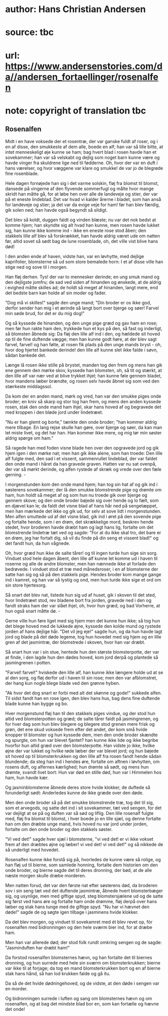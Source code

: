 # author: Hans Christian Andersen
# source: tbc
# url: https://www.andersenstories.com/da//andersen_fortaellinger/rosenalfen
# note: copyright of translation tbc

## Rosenalfen 

Midt i en have voksede der et rosentræ, der var ganske fuldt af roser,
og i en af disse, den smukkeste af dem alle, boede en alf; han var så
lille bitte, at intet menneskeligt øje kunne se ham; bag hvert blad i
rosen havde han et sovekammer; han var så velskabt og dejlig som noget
barn kunne være og havde vinger fra skuldrene lige ned til fødderne. Oh,
hvor der var en duft i hans værelser, og hvor væggene var klare og
smukke! de var jo de blegrøde fine rosenblade.

Hele dagen fornøjede han sig i det varme solskin, fløj fra blomst til
blomst, dansede på vingerne af den flyvende sommerfugl og målte hvor
mange skridt han måtte gå, for at løbe hen over alle de landeveje og
stier, der var på et eneste lindeblad. Det var hvad vi kalder årerne i
bladet, som han anså for landeveje og stier; ja det var da evige veje
for ham! før han blev færdig, gik solen ned; han havde også begyndt så
sildigt.

Det blev så koldt, duggen faldt og vinden blæste; nu var det nok bedst
at komme hjem; han skyndte sig alt hvad han kunne, men rosen havde
lukket sig, han kunne ikke komme ind - ikke en eneste rose stod åben;
den stakkels lille alf blev så forskrækket, han havde aldrig været ude
om natten før, altid sovet så sødt bag de lune rosenblade, oh, det ville
vist blive hans død!

I den anden ende af haven, vidste han, var en løvhytte, med dejlige
kaprifolier, blomsterne så ud som store bemalede horn: I et af disse
ville han stige ned og sove til i morgen.

Han fløj derhen. Tys! der var to mennesker derinde; en ung smuk mand og
den dejligste jomfru; de sad ved siden af hinanden og ønskede, at de
aldrig i evighed måtte skilles ad; de holdt så meget af hinanden, langt
mere, end det bedste barn kan holde af sin moder og fader.

"Dog må vi skilles!" sagde den unge mand; "Din broder er os ikke god,
derfor sender han mig i et ærinde så langt bort over bjerge og søer!
Farvel min søde brud, for det er du mig dog!"

Og så kyssede de hinanden, og den unge pige græd og gav ham en rose; men
før hun rakte ham den, trykkede hun et kys på den, så fast og inderligt,
så blomsten åbnede sig: Da fløj den lille alf ind i den, og hældede sit
hoved op til de fine duftende vægge; men han kunne godt høre, at der
blev sagt farvel, farvel! og han følte, at rosen fik plads på den unge
mands bryst - oh, hvor dog hjertet bankede derinde! den lille alf kunne
slet ikke falde i søvn, sådan bankede det.

Længe lå rosen ikke stille på brystet, manden tog den frem og mens han
gik ene gennem den mørke skov, kyssede han blomsten, oh, så tit og
stærkt, at den lille alf var nær ved at blive trykket ihjel; han kunne
føle gennem bladet, hvor mandens læber brændte, og rosen selv havde
åbnet sig som ved den stærkeste middagssol.

Da kom der en anden mand, mørk og vred, han var den smukke piges onde
broder; en kniv så skarp og stor tog han frem, og mens den anden kyssede
rosen, stak den onde mand ham ihjel, skar hans hoved af og begravede det
med kroppen i den bløde jord under lindetræet.

"Nu er han glemt og borte," tænkte den onde broder; "han kommer
aldrig mere tilbage. En lang rejse skulle han gøre, over bjerge og søer,
da kan man let miste livet, og det har han. Han kommer ikke mere, og mig
tør min søster aldrig spørge om ham."

Så ragede han med foden visne blade hen over den opgravede jord og gik
hjem igen i den mørke nat; men han gik ikke alene, som han troede: Den
lille alf fulgte med, den sad i et vissent, sammenrullet lindeblad, der
var faldet den onde mand i håret da han gravede graven. Hatten var nu
sat ovenpå, der var så mørkt derinde, og alfen rystede af skræk og vrede
over den fæle gerning. -

I morgenstunden kom den onde mand hjem; han tog sin hat af og gik ind i
søsterens sovekammer; der lå den smukke blomstrende pige og drømte om
ham, hun holdt så meget af og som hun nu troede gik over bjerge og
gennem skove; og den onde broder bøjede sig over hende og lo fælt, som
en djævel kan le; da faldt det visne blad af hans hår ned på
sengetæppet, men han mærkede det ikke og gik ud, for selv at sove lidt i
morgenstunden. Men alfen smuttede ud af det visne blad, gik ind i øret
på den sovende pige og fortalte hende, som i en drøm, det skrækkelige
mord, beskrev hende stedet, hvor broderen havde dræbt ham og lagt hans
lig, fortalte om det blomstrende lindetræ tæt ved og sagde: "For at du
ikke skal tro, det bare er en drøm, jeg har fortalt dig, så vil du finde
på din seng et vissent blad!" og det fandt hun, da hun vågnede.

Oh, hvor græd hun ikke de salte tårer! og til ingen turde hun sige sin
sorg. Vinduet stod hele dagen åbent, den lille alf kunne let komme ud i
haven til roserne og alle de andre blomster, men han nænnede ikke at
forlade den bedrøvede. I vinduet stod et træ med månedsroser, i en af
blomsterne der satte han sig og så på den stakkels pige. Hendes broder
kom mange gange ind i kamret, og han var så lystig og ond, men hun turde
ikke sige et ord om sin store hjertesorg.

Så snart det blev nat, listede hun sig ud af huset, gik i skoven til det
sted, hvor lindetræet stod, rev bladene bort fra jorden, gravede ned i
den og fandt straks ham der var slået ihjel, oh, hvor hun græd, og bad
Vorherre, at hun også snart måtte dø. -

Gerne ville hun føre liget med sig hjem men det kunne hun ikke; så tog
hun det blege hoved med de lukkede øjne, kyssede den kolde mund og
rystede jorden af hans dejlige hår. "Det vil jeg eje!" sagde hun, og
da hun havde lagt jord og blade på det døde legeme, tog hun hovedet med
sig hjem og en lille gren af det jasmintræ, der blomstrede i skoven,
hvor han var dræbt.

Så snart hun var i sin stue, hentede hun den største blomsterpotte, der
var at finde, i den lagde hun den dødes hoved, kom jord derpå og
plantede så jasmingrenen i potten.

"Farvel! farvel!" hviskede den lille alf, han kunne ikke længere holde
ud at se al den sorg, og fløj derfor ud i haven til sin rose; men den
var afblomstret, der hang kun nogle blege blade ved den grønne hyben.

"Ak hvor det dog snart er forbi med alt det skønne og gode!" sukkede
alfen. Til sidst fandt han en rose igen, den blev hans hus, bag dens
fine duftende blade kunne han bygge og bo.

Hver morgenstund fløj han til den stakkels piges vindue, og der stod hun
altid ved blomsterpotten og græd; de salte tårer faldt på jasmingrenen,
og for hver dag som hun blev blegere og blegere stod grenen mere frisk
og grøn, det ene skud voksede frem efter det andet, der kom små hvide
knopper til blomster og hun kyssede dem, men den onde broder skændte og
spurgte, om hun var blevet fjantet? han kunne ikke lide og ikke begribe
hvorfor hun altid græd over den blomsterpotte. Han vidste jo ikke,
hvilke øjne der var lukket og hvilke røde læber der var blevet jord; og
hun bøjede sit hoved op til blomsterkrukken og den lille alf fra rosen
fandt hende sådan blundende; da steg han ind i hendes øre, fortalte om
aftnen i løvhytten, om rosens duft, og alfernes kærlighed; hun drømte så
sødt, og mens hun drømte, svandt livet bort: Hun var død en stille død,
hun var i Himmelen hos ham, hun havde kær.

Og jasminblomsterne åbnede deres store hvide klokker, de duftede så
forunderligt sødt: Anderledes kunne de ikke græde over den døde.

Men den onde broder så på det smukke blomstrende træ, tog det til sig,
som et arvegods, og satte det ind i sit sovekammer, tæt ved sengen, for
det var dejligt at se på og duften var så sød og liflig. Den lille
rosenalf fulgte med, fløj fra blomst til blomst, i hver boede jo en
lille sjæl, og denne fortalte han om den dræbte unge mand, hvis hoved nu
var jord under jorden, fortalte om den onde broder og den stakkels
søster.

"Vi ved det!" sagde hver sjæl i blomsterne, "vi ved det! er vi ikke
vokset frem af den dræbtes øjne og læber! vi ved det! vi ved det!" og
så nikkede de så underligt med hovedet.

Rosenalfen kunne ikke forstå sig på, hvorledes de kunne være så rolige,
og han fløj ud til bierne, som samlede honning, fortalte dem historien
om den onde broder, og bierne sagde det til deres dronning, der bød, at
de alle næste morgen skulle dræbe morderen.

Men natten forud, det var den første nat efter søsterens død, da
broderen sov i sin seng tæt ved det duftende jasmintræ, åbnede hvert
blomsterbæger sig, og usynlige, men med giftige spyd, steg
blomstersjælene ud og de satte sig først ved hans øre og fortalte ham
onde drømme, fløj derpå over hans læber og stak hans tunge med de
giftige spyd. "Nu har vi hævnet den døde!" sagde de og søgte igen
tilbage i jasminens hvide klokker.

Da det blev morgen, og vinduet til sovekamret med ét blev revet op, fór
rosenalfen med bidronningen og den hele sværm bier ind, for at dræbe
ham.

Men han var allerede død; der stod folk rundt omkring sengen og de
sagde: "Jasminduften har dræbt ham!"

Da forstod rosenalfen blomsternes hævn, og han fortalte det til biernes
dronning, og hun surrede med hele sin sværm om blomsterkrukken; bierne
var ikke til at forjage; da tog en mand blomsterkrukken bort og en af
bierne stak hans hånd, så han lod krukken falde og gå itu.

Da så de det hvide dødningehoved, og de vidste, at den døde i sengen var
en morder.

Og bidronningen surrede i luften og sang om blomsternes hævn og om
rosenalfen, og at bag det mindste blad bor en, som kan fortælle og hævne
det onde!

